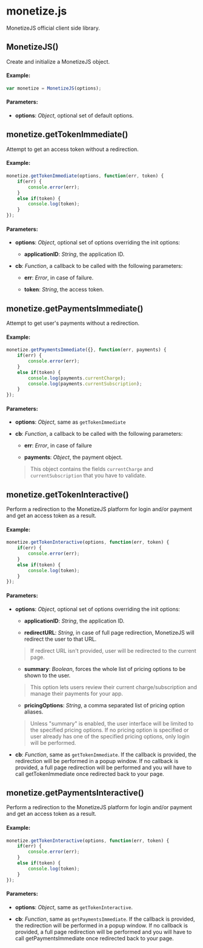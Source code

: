 # monetize.js

MonetizeJS official client side library.

## MonetizeJS()

Create and initialize a MonetizeJS object.


#### Example:

```js
var monetize = MonetizeJS(options);
```

#### Parameters:

- **options**: *Object*, optional set of default options.

## monetize.getTokenImmediate()

Attempt to get an access token without a redirection.


#### Example:

```js
monetize.getTokenImmediate(options, function(err, token) {
    if(err) {
        console.error(err);
    }
    else if(token) {
        console.log(token);
    }
});
```

#### Parameters:

- **options**: *Object*, optional set of options overriding the init options: 
     - **applicationID**: *String*, the application ID.


- **cb**: *Function*, a callback to be called with the following parameters: 
     - **err**: *Error*, in case of failure.

     - **token**: *String*, the access token.

## monetize.getPaymentsImmediate()

Attempt to get user's payments without a redirection.


#### Example:

```js
monetize.getPaymentsImmediate({}, function(err, payments) {
    if(err) {
        console.error(err);
    }
    else if(token) {
        console.log(payments.currentCharge);
        console.log(payments.currentSubscription);
    }
});
```

#### Parameters:

- **options**: *Object*, same as `getTokenImmediate` 

- **cb**: *Function*, a callback to be called with the following parameters: 
     - **err**: *Error*, in case of failure

     - **payments**: *Object*, the payment object.

     > This object contains the fields `currentCharge` and `currentSubscription` that you have to validate.

## monetize.getTokenInteractive()

Perform a redirection to the MonetizeJS platform for login and/or payment and get an access token as a result.


#### Example:

```js
monetize.getTokenInteractive(options, function(err, token) {
    if(err) {
        console.error(err);
    }
    else if(token) {
        console.log(token);
    }
});
```

#### Parameters:

- **options**: *Object*, optional set of options overriding the init options: 
     - **applicationID**: *String*, the application ID.

     - **redirectURL**: *String*, in case of full page redirection, MonetizeJS will redirect the user to that URL.

     > If redirect URL isn't provided, user will be redirected to the current page.

     - **summary**: *Boolean*, forces the whole list of pricing options to be shown to the user.

     > This option lets users review their current charge/subscription and manage their payments for your app.

     - **pricingOptions**: *String*, a comma separated list of pricing option aliases.

     > Unless "summary" is enabled, the user interface will be limited to the specified pricing options.
     If no pricing option is specified or user already has one of the specified pricing options, only login will be performed.


- **cb**: *Function*, same as `getTokenImmediate`. 
If the callback is provided, the redirection will be performed in a popup window.
If no callback is provided, a full page redirection will be performed and you will have to call getTokenImmediate once redirected back to your page.

## monetize.getPaymentsInteractive()

Perform a redirection to the MonetizeJS platform for login and/or payment and get an access token as a result.


#### Example:

```js
monetize.getTokenInteractive(options, function(err, token) {
    if(err) {
        console.error(err);
    }
    else if(token) {
        console.log(token);
    }
});
```

#### Parameters:

- **options**: *Object*, same as `getTokenInteractive`. 

- **cb**: *Function*, same as `getPaymentsImmediate`. 
If the callback is provided, the redirection will be performed in a popup window.
If no callback is provided, a full page redirection will be performed and you will have to call getPaymentsImmediate once redirected back to your page.

